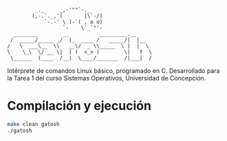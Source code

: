 ```
         _._     _,-'""`-._
        (,-.`._,'(       |\`-/|
            `-.-' \ )-`( , o o)
                  `-    \`_`"'-
  ________        __          _________.__     
 /  _____/_____ _/  |_  ____ /   _____/|  |__  
/   \  ___\__  \\   __\/  _ \\_____  \ |  |  \ 
\    \_\  \/ __ \|  | (  <_> )        \|   Y  \
 \______  (____  /__|  \____/_______  /|___|  /
``` 
Intérprete de comandos Linux básico, programado en C. 
Desarrollado para la Tarea 1 del curso Sistemas Operativos, Universidad de Concepción.

# Compilación y ejecución
```bash
make clean gatosh
./gatosh
```
